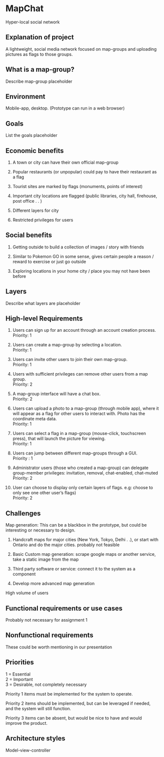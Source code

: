 # MapChat
Hyper-local social network

## Explanation of project

A lightweight, social media network focused on map-groups and uploading pictures as flags to those groups. 

## What is a map-group?

Describe map-group placeholder

## Environment

Mobile-app, desktop. (Prototype can run in a web browser)

## Goals

List the goals placeholder

## Economic benefits

1. A town or city can have their own official map-group

2. Popular restaurants (or unpopular) could pay to have their restaurant as a flag

3. Tourist sites are marked by flags (monuments, points of interest)

4. Important city locations are flagged (public libraries, city hall, firehouse, post office . . )

5. Different layers for city

6. Restricted privileges for users

## Social benefits

1. Getting outside to build a collection of images / story with friends

2. Similar to Pokemon GO in some sense, gives certain people a reason / reward to exercise or just go outside

3. Exploring locations in your home city / place you may not have been before

## Layers

Describe what layers are placeholder

## High-level Requirements

1. Users can sign up for an account through an account creation process.\
Priority: 1

2. Users can create a map-group by selecting a location.\
Priority: 1

3. Users can invite other users to join their own map-group.\
Priority: 1

4. Users with sufficient privileges can remove other users from a map group.\
Priority: 2

5. A map-group interface will have a chat box.\
Priority: 2

6. Users can upload a photo to a map-group (through mobile app), where it will appear as a flag for other users to interact with. Photo has the coordinate meta data.\
Priority: 1

7. Users can select a flag in a map-group (mouse-click, touchscreen press), that will launch the picture for viewing.\
Priority: 1

8. Users can jump between different map-groups through a GUI.\
Priority : 1

9. Administrator users (those who created a map-group) can delegate group-member privileges: invitation, removal, chat-enabled, chat-muted\
Priority: 2

10. User can choose to display only certain layers of flags. e.g: choose to only see one other user’s flags)\
Priority: 2

## Challenges 

Map generation: This can be a blackbox in the prototype, but could be interesting or necessary to design.

1. Handcraft maps for major cities (New York, Tokyo, Delhi . .), or start with Ontario and do the major cities. probably not feasible

2. Basic Custom map generation: scrape google maps or another service, take a static image from the map

3. Third party software or service: connect it to the system as a component

4. Develop more advanced map generation

High volume of users

## Functional requirements or use cases

Probably not necessary for assignment 1

## Nonfunctional requirements

These could be worth mentioning in our presentation

## Priorities

1 = Essential\
2 = Important\
3 = Desirable, not completely necessary

Priority 1 items must be implemented for the system to operate.

Priority 2 items should be implemented, but can be leveraged if needed, and the system will still function.

Priority 3 items can be absent, but would be nice to have and would improve the product.

## Architecture styles

Model-view-controller





